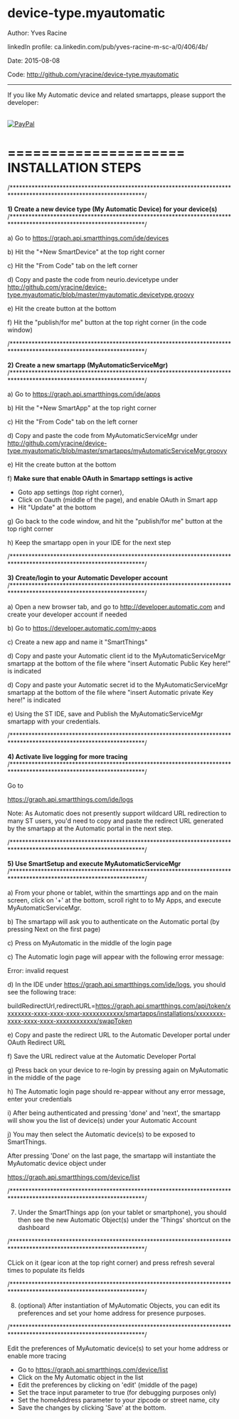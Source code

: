 # device-type.myautomatic

Author:             Yves Racine

linkedIn profile:   ca.linkedin.com/pub/yves-racine-m-sc-a/0/406/4b/

Date:               2015-08-08

Code: http://github.com/yracine/device-type.myautomatic

**************************************************************************************************
If you like My Automatic device and related smartapps, please support the developer:


<br/> [![PayPal](https://www.paypalobjects.com/en_US/i/btn/btn_donate_SM.gif)](
https://www.paypal.com/cgi-bin/webscr?cmd=_donations&business=yracine%40yahoo%2ecom&lc=US&item_name=Maisons%20ecomatiq&no_note=0&currency_code=USD&bn=PP%2dDonationsBF%3abtn_donateCC_LG%2egif%3aNonHostedGuest)


=====================
INSTALLATION STEPS
=====================




/*******************************************************************************************************************/

<b>1) Create a new device type (My Automatic Device) for your device(s)</b>
/*******************************************************************************************************************/

a) Go to https://graph.api.smartthings.com/ide/devices

b) Hit the "+New SmartDevice" at the top right corner

c) Hit the "From Code" tab on the left corner

d) Copy and paste the code from neurio.devicetype
under http://github.com/yracine/device-type.myautomatic/blob/master/myautomatic.devicetype.groovy

e) Hit the create button at the bottom

f) Hit the "publish/for me" button at the top right corner (in the code window)

/*******************************************************************************************************************/

<b>2) Create a new smartapp (MyAutomaticServiceMgr)</b>
/*******************************************************************************************************************/

a) Go to https://graph.api.smartthings.com/ide/apps

b) Hit the "+New SmartApp" at the top right corner

c) Hit the "From Code" tab on the left corner

d) Copy and paste the code from MyAutomaticServiceMgr
under http://github.com/yracine/device-type.myautomatic/blob/master/smartapps/myAutomaticServiceMgr.groovy

e) Hit the create button at the bottom

f) <b>Make sure that enable OAuth in Smartapp settings is active</b> 

* Goto app settings (top right corner), 
* Click on Oauth (middle of the page), and enable OAuth in Smart app
* Hit "Update" at the bottom

g) Go back to the code window, and hit the "publish/for me" button at the top right corner 

h) Keep the smartapp open in your IDE for the next step

/*******************************************************************************************************************/

<b>3) Create/login to your Automatic Developer account</b>
/*******************************************************************************************************************/

a) Open a new browser tab, and go to http://developer.automatic.com and create your developer account if needed

b) Go to https://developer.automatic.com/my-apps

c) Create a new app and name it "SmartThings"

d) Copy and paste your Automatic client id to the MyAutomaticServiceMgr smartapp at the bottom of the file where "insert Automatic Public Key here!" is indicated

d) Copy and paste your Automatic secret id to the MyAutomaticServiceMgr smartapp at the bottom of the file where "insert Automatic private Key here!" is indicated

e) Using the ST IDE, save and Publish the MyAutomaticServiceMgr smartapp with your credentials.


/*******************************************************************************************************************/

<b>4) Activate live logging for more tracing</b> 
/*******************************************************************************************************************/


Go to 

https://graph.api.smartthings.com/ide/logs

Note: As Automatic does not presently support wildcard URL redirection to many ST users, you'd need to copy and
paste the redirect URL generated by the smartapp at the Automatic portal in the next step.


/*******************************************************************************************************************/

<b>5) Use SmartSetup and execute MyAutomaticServiceMgr</b>
/*******************************************************************************************************************/


a) From your phone or tablet, within the smarttings app and on the main screen, click on '+' at the bottom, scroll right to to My Apps, and execute MyAutomaticServiceMgr.

b) The smartapp will ask you to authenticate on the Automatic portal (by pressing Next on the first page)

c) Press on MyAutomatic in the middle of the login page

c) The Automatic login page will appear with the following error message:

Error: invalid request

d) In the IDE under https://graph.api.smartthings.com/ide/logs, you should see
the following trace:

 buildRedirectUrl,redirectURL=https://graph.api.smartthings.com/api/token/xxxxxxxx-xxxx-xxxx-xxxx-xxxxxxxxxxxx/smartapps/installations/xxxxxxxx-xxxx-xxxx-xxxx-xxxxxxxxxxxx/swapToken
 
e) Copy and paste the redirect URL to the Automatic Developer portal under OAuth Redirect URL 

f) Save the URL redirect value at the Automatic Developer Portal

g) Press back on your device to re-login by pressing again on MyAutomatic in the middle of the page 

h) The Automatic login page should re-appear without any error message, enter your credentials

i) After being authenticated and pressing 'done' and 'next', the smartapp will show you the list of device(s) under your Automatic Account

j) You may then select the Automatic device(s) to be exposed to SmartThings.

After pressing 'Done' on the last page, the smartapp will instantiate the MyAutomatic device object under 

https://graph.api.smartthings.com/device/list


/*******************************************************************************************************************/

7) Under the SmartThings app (on your tablet or smartphone), you should then
see the new Automatic Object(s) under the 'Things' shortcut on the dashboard

/*******************************************************************************************************************/

CLick on it (gear icon at the top right corner) and press refresh several times to populate its fields

/*******************************************************************************************************************/

8) (optional) After instantiation of MyAutomatic Objects, you can edit its preferences and set your home
address for presence purposes.

/*******************************************************************************************************************/


Edit the preferences of MyAutomatic device(s) to set your home address or enable more tracing

- Go to https://graph.api.smartthings.com/device/list
- Click on the My Automatic object in the list
- Edit the preferences by clicking on 'edit' (middle of the page) 
- Set the trace input parameter to true (for debugging purposes only)
- Set the homeAddress parameter to your zipcode or street name, city 
- Save the changes by clicking 'Save' at the bottom.




